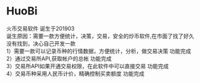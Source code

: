 # HuoBi
火币交易软件
诞生于201903<br>诞生原因：需要一款方便统计，决策，交易，安全的炒币软件,在市面了找了好久没有找到，决心自己开发一款<br>1）需要一款可以记录币种的行情数据，方便统计，分析，做交易决策     功能完成<br>2）通过交易所API,获取帐户的总帐                                功能完成<br>3）交易所API如果开通交易权限，在此软件中可以直接交易             功能完成<br>4）交易币种采用人民币计价，精确控制买卖额度                      功能完成
